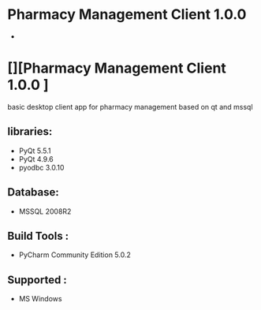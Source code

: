 # Pharmacy Management Client 1.0.0                                                                                            



* 







# [][Pharmacy Management Client 1.0.0 ]

basic desktop client app for pharmacy management based on qt and mssql


## libraries:
* PyQt 5.5.1
* PyQt 4.9.6
* pyodbc 3.0.10

## Database:
* MSSQL 2008R2

## Build Tools :
* PyCharm Community Edition 5.0.2

## Supported :
* MS Windows 



